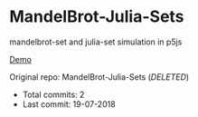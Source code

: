 # MandelBrot-Julia-Sets

mandelbrot-set and julia-set simulation in p5js

[Demo](https://hoangtran0410.github.io/p5js-playground/2018/mandelbrot-julia-sets/)

Original repo: MandelBrot-Julia-Sets (*DELETED*)
+ Total commits: 2
+ Last commit: 19-07-2018